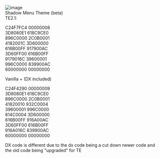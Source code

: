 ![image](https://user-images.githubusercontent.com/63060723/213326125-d7848395-65a5-461f-a5b8-230e0e32c714.png)  
Shadow Menu Theme (beta)  
TE2.1:  

C24F7FC4 00000008  
3D8080E1 618C9CE0  
896C0000 2C0B0001  
4182001C 3D600000  
616B00FF 917900AC  
3D60FF00 616B00FF  
9179016C 39600001  
996C0000 839900AC  
60000000 00000000  
  
Vanilla + (DX included)

C24F4290 00000009  
3D8080E1 618C9CE0  
896C0000 2C0B0001  
41820010 932C0004   
39600001 996C0000  
814C0004 3D600000  
616B00FF 916A00AC  
3D60FF00 616B00FF  
916A016C 839900AC  
60000000 00000000  

DX code is different due to the dx code being a cut down newer code and the old code being "upgraded" for TE
